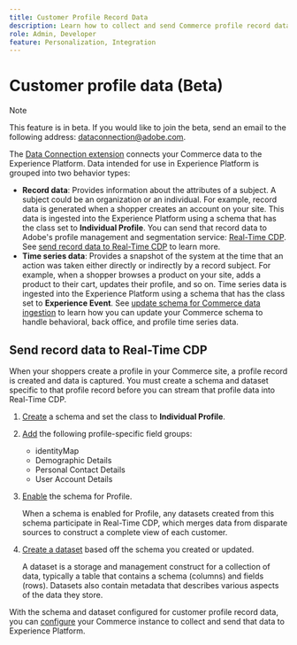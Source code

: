```yaml
---
title: Customer Profile Record Data
description: Learn how to collect and send Commerce profile record data to the Experience Platform.
role: Admin, Developer
feature: Personalization, Integration
---
```

# Customer profile data (Beta)

>[!NOTE]
>
>This feature is in beta. If you would like to join the beta, send an email to the following address: [dataconnection@adobe.com](mailto:dataconnection@adobe.com). 

The [Data Connection extension](overview.md) connects your Commerce data to the Experience Platform. Data intended for use in Experience Platform is grouped into two behavior types:

- **Record data**: Provides information about the attributes of a subject. A subject could be an organization or an individual. For example, record data is generated when a shopper creates an account on your site. This data is ingested into the Experience Platform using a schema that has the class set to **Individual Profile**. You can send that record data to Adobe's profile management and segmentation service: [Real-Time CDP](https://experienceleague.adobe.com/docs/experience-platform/rtcdp/intro/rtcdp-intro/overview.html). See [send record data to Real-Time CDP](#send-record-data-to-real-time-cdp) to learn more.
- **Time series data**: Provides a snapshot of the system at the time that an action was taken either directly or indirectly by a record subject. For example, when a shopper browses a product on your site, adds a product to their cart, updates their profile, and so on. Time series data is ingested into the Experience Platform using a schema that has the class set to **Experience Event**. See [update schema for Commerce data ingestion](update-xdm.md) to learn how you can update your Commerce schema to handle behavioral, back office, and profile time series data.

## Send record data to Real-Time CDP

When your shoppers create a profile in your Commerce site, a profile record is created and data is captured. You must create a schema and dataset specific to that profile record before you can stream that profile data into Real-Time CDP.

1. [Create](https://experienceleague.adobe.com/docs/experience-platform/xdm/ui/resources/schemas.html#create) a schema and set the class to **Individual Profile**.

1. [Add](https://experienceleague.adobe.com/docs/experience-platform/xdm/ui/resources/schemas.html#add-field-groups) the following profile-specific field groups:
    
    - identityMap
    - Demographic Details
    - Personal Contact Details
    - User Account Details

1. [Enable](https://experienceleague.adobe.com/docs/experience-platform/xdm/ui/resources/schemas.html#profile) the schema for Profile.

    When a schema is enabled for Profile, any datasets created from this schema participate in Real-Time CDP, which merges data from disparate sources to construct a complete view of each customer.

1. [Create a dataset](https://experienceleague.adobe.com/docs/platform-learn/implement-mobile-sdk/experience-cloud/platform.html#create-a-dataset) based off the schema you created or updated.

    A dataset is a storage and management construct for a collection of data, typically a table that contains a schema (columns) and fields (rows). Datasets also contain metadata that describes various aspects of the data they store.

With the schema and dataset configured for customer profile record data, you can [configure](connect-data.md#data-collection) your Commerce instance to collect and send that data to Experience Platform.
